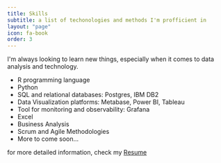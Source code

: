 ```yaml
---
title: Skills
subtitle: a list of techonologies and methods I'm profficient in
layout: "page"
icon: fa-book
order: 3
---
```


I'm always looking to learn new things, especially when it comes to data analysis and technology.

- R programming language
- Python
- SQL and relational databases: Postgres, IBM DB2
- Data Visualization platforms: Metabase, Power BI, Tableau
- Tool for monitoring and observability: Grafana
- Excel
- Business Analysis
- Scrum and Agile Methodologies
- More to come soon...

for more detailed information, check my [Resume](./assets/resume.pdf)
